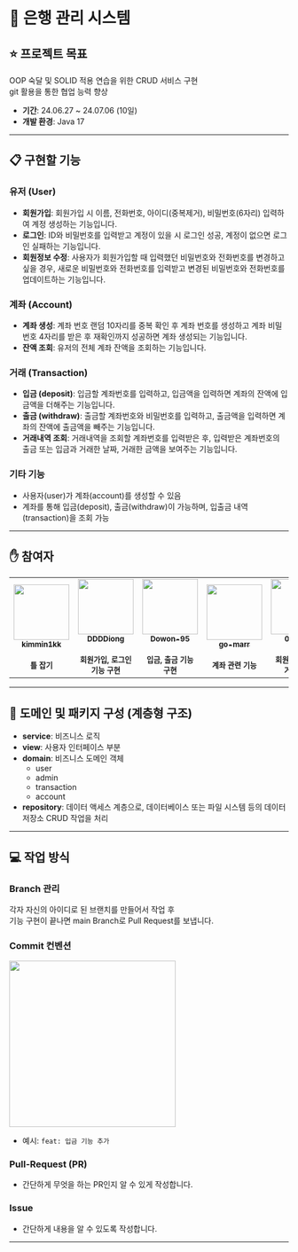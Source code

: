 # 🏦 은행 관리 시스템

## ⭐ 프로젝트 목표

OOP 숙달 및 SOLID 적용 연습을 위한 CRUD 서비스 구현
<br>
git 활용을 통한 협업 능력 향상

- **기간**: 24.06.27 ~ 24.07.06 (10일)
- **개발 환경**: Java 17

<hr>

## 📋 구현할 기능

### 유저 (User)

- **회원가입**: 회원가입 시 이름, 전화번호, 아이디(중복제거), 비밀번호(6자리) 입력하여 계정 생성하는 기능입니다.
- **로그인**: ID와 비밀번호를 입력받고 계정이 있을 시 로그인 성공, 계정이 없으면 로그인 실패하는 기능입니다.
- **회원정보 수정**: 사용자가 회원가입할 때 입력했던 비밀번호와 전화번호를 변경하고 싶을 경우, 새로운 비밀번호와 전화번호를 입력받고 변경된 비밀번호와 전화번호를 업데이트하는 기능입니다.

### 계좌 (Account)

- **계좌 생성**: 계좌 번호 랜덤 10자리를 중복 확인 후 계좌 번호를 생성하고 계좌 비밀번호 4자리를 받은 후 재확인까지 성공하면 계좌 생성되는 기능입니다.
- **잔액 조회**: 유저의 전체 계좌 잔액을 조회하는 기능입니다.

### 거래 (Transaction)

- **입금 (deposit)**: 입금할 계좌번호를 입력하고, 입금액을 입력하면 계좌의 잔액에 입금액을 더해주는 기능입니다.
- **출금 (withdraw)**: 출금할 계좌번호와 비밀번호를 입력하고, 출금액을 입력하면 계좌의 잔액에 출금액을 빼주는 기능입니다.
- **거래내역 조회**: 거래내역을 조회할 계좌번호를 입력받은 후, 입력받은 계좌번호의 출금 또는 입금과 거래한 날짜, 거래한 금액을 보여주는 기능입니다.

### 기타 기능

- 사용자(user)가 계좌(account)를 생성할 수 있음
- 계좌를 통해 입금(deposit), 출금(withdraw)이 가능하며, 입출금 내역(transaction)을 조회 가능

<hr>

## ✋ 참여자
<table>
  <tr>
    <td align="center"><a href="https://github.com/kimmin1kk"><img src="https://avatars.githubusercontent.com/u/101302590?v=4" width="100px;" alt=""/><br /><sub><b>kimmin1kk</b></sub></a><br /><br /><sub><b>틀 잡기</b></sub></a><br /></td>
    <td align="center"><a href="https://github.com/DDDDiong"><img src="https://avatars.githubusercontent.com/u/169411018?v=4" width="100px;" alt=""/><br /><sub><b>DDDDiong</b></sub></a><br /><br /><sub><b>회원가입, 로그인 기능 구현</b></sub></a><br /></td>
    <td align="center"><a href="https://github.com/Dowon-95"><img src="https://avatars.githubusercontent.com/u/147986553?v=4" width="100px;" alt=""/><br /><sub><b>Dowon-95</b></sub></a><br /><br /><sub><b>입금, 출금 기능 구현</b></sub></a><br /></td>
    <td align="center"><a href="https://github.com/go-marr"><img src="https://avatars.githubusercontent.com/u/108805823?v=4" width="100px;" alt=""/><br /><sub><b>go-marr</b></sub></a><br /><br /><sub><b>계좌 관련 기능</b></sub></a><br /></td>
    <td align="center"><a href="https://github.com/0237hh"><img src="https://avatars.githubusercontent.com/u/153145663?v=4" width="100px;" alt=""/><br /><sub><b>0237hh</b></sub></a><br /><br /><sub><b>회원 정보 수정, 거래 내역</b></sub></a><br /></td>
  </tr>
</table>

<hr>

## 🙌 도메인 및 패키지 구성 (계층형 구조)

- **service**: 비즈니스 로직
- **view**: 사용자 인터페이스 부분
- **domain**: 비즈니스 도메인 객체
    - user
    - admin
    - transaction
    - account
- **repository**: 데이터 액세스 계층으로, 데이터베이스 또는 파일 시스템 등의 데이터 저장소 CRUD 작업을 처리

<hr>

## 💻 작업 방식

### Branch 관리

각자 자신의 아이디로 된 브랜치를 만들어서 작업 후<br> 기능 구현이 끝나면
main Branch로 Pull Request를 보냅니다.

### Commit 컨벤션
<img src="https://github.com/kimmin1kk/kimmin1kk.github.io/assets/101302590/0d9983dc-a728-4438-b374-94d3ad985b65" style="width: 300px">

- 예시: `feat: 입금 기능 추가`

### Pull-Request (PR)

- 간단하게 무엇을 하는 PR인지 알 수 있게 작성합니다.

### Issue

- 간단하게 내용을 알 수 있도록 작성합니다.

---
